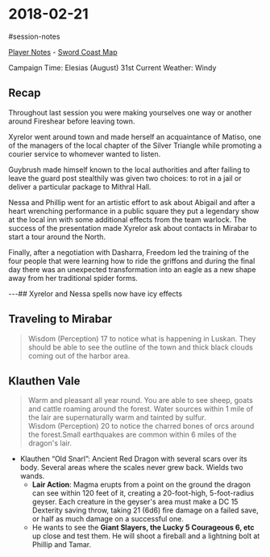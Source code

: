 # 2018-02-21

\#session-notes 

[Player Notes](https://docs.google.com/document/d/1flIOt9zdcujPfELxJ2z20Bst9zLwX4JnkvmETBPIbRU/edit#heading=h.qklgz8xzl35d) - [Sword Coast Map](https://cdn.discordapp.com/attachments/780951050278010910/799399197442965604/skt03-thenorth.jpg)

Campaign Time: Elesias (August) 31st
Current Weather: Windy

## Recap

Throughout last session you were making yourselves one way or another around Fireshear before leaving town.

Xyrelor went around town and made herself an acquaintance of Matiso, one of the managers of the local chapter of the Silver Triangle while promoting a courier service to whomever wanted to listen.

Guybrush made himself known to the local authorities and after failing to leave the guard post stealthily was given two choices: to rot in a jail or deliver a particular package to Mithral Hall.

Nessa and Phillip went for an artistic effort to ask about Abigail and after a heart wrenching performance in a public square they put a legendary show at the local inn with some additional effects from the team warlock. The success of the presentation made Xyrelor ask about contacts in Mirabar to start a tour around the North.

Finally, after a negotiation with Dasharra, Freedom led the training of the four people that were learning how to ride the griffons and during the final day there was an unexpected transformation into an eagle as a new shape away from her traditional spider forms.

---## Xyrelor and Nessa spells now have icy effects

## Traveling to Mirabar

 > 
 > Wisdom (Perception) 17 to notice what is happening in Luskan. They should be able to see the outline of the town and thick black clouds coming out of the harbor area.

## Klauthen Vale

 > 
 > Warm and pleasant all year round. You are able to see sheep, goats and cattle roaming around the forest.  Water sources within 1 mile of the lair are supernaturally warm and tainted by sulfur.  
 > Wisdom (Perception) 20 to notice the charred bones of orcs around the forest.Small earthquakes are common within 6 miles of the dragon's lair.

* Klauthen “Old Snarl”: Ancient Red Dragon with several scars over its body. Several areas where the scales never grew back. Wields two wands.
  * **Lair Action**: Magma erupts from a point on the ground the dragon can see within 120 feet of it, creating a 20-foot-high, 5-foot-radius geyser. Each creature in the geyser's area must make a DC 15 Dexterity saving throw, taking 21 (6d6) fire damage on a failed save, or half as much damage on a successful one.
  * He wants to see the **Giant Slayers, the Lucky 5 Courageous 6, etc** up close and test them. He will shoot a fireball and a lightning bolt at Phillip and Tamar.  
